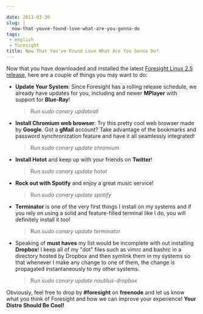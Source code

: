 ```yaml
---

date: 2011-03-30
slug: |
  now-that-youve-found-love-what-are-you-gonna-do
tags:
 - english
 - foresight
title: Now That You've Found Love What Are You Gonna Do?
---
```


Now that you have downloaded and installed the latest [Foresight Linux
2.5
release](http://www.foresightlinux.org/release/announcing-foresight-linux-2-5-0/),
here are a couple of things you may want to do:

-   **Update Your System**: Since Foresight has a rolling release
    schedule, we already have updates for you, including and newer
    **MPlayer** with support for **Blue-Ray**! 

    > Run *sudo conary updateall*

-   **Install Chromium web browser**: Try this pretty cool web browser
    made by **Google**. Got a **gMail** account? Take advantage of the
    bookmarks and password synchronization feature and have it all
    seamlessly integrated!

    > Run *sudo conary update chromium*

-   **Install Hotot** and keep up with your friends on **Twitter**!

    > Run *sudo conary update hotot*

-   **Rock out with Spotify** and enjoy a great music service!

    > Run *sudo conary update spotify*

-   **Terminator** is one of the very first things I install on my
    systems and if you rely on using a solid and feature-filled terminal
    like I do, you will definitely install it too!

    > Run *sudo conary update terminator*

-   Speaking of **must haves** my list would be incomplete with out
    installing **Dropbox**! I keep all of my "dot" files such as vimrc
    and bashrc in a directory hosted by Dropbox and then symlink them in
    my systems so that whenever I make any change to one of them, the
    change is propagated instantaneously to my other systems.

    > Run *sudo conary update nautilus-dropbox*

Obviously, feel free to drop by **\#foresight** on **freenode** and let
us know what you think of Foresight and how we can improve your
experience! **Your Distro Should Be Cool!**
